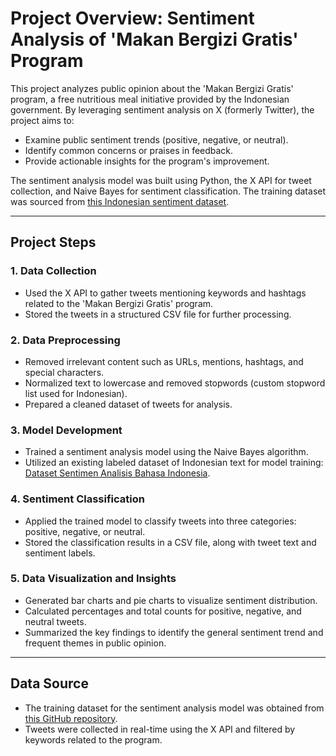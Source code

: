 # Project Overview: Sentiment Analysis of 'Makan Bergizi Gratis' Program

This project analyzes public opinion about the 'Makan Bergizi Gratis' program, a free nutritious meal initiative provided by the Indonesian government. By leveraging sentiment analysis on X (formerly Twitter), the project aims to:

- Examine public sentiment trends (positive, negative, or neutral).
- Identify common concerns or praises in feedback.
- Provide actionable insights for the program's improvement.

The sentiment analysis model was built using Python, the X API for tweet collection, and Naive Bayes for sentiment classification. The training dataset was sourced from [this Indonesian sentiment dataset](https://github.com/rizalespe/Dataset-Sentimen-Analisis-Bahasa-Indonesia).

---

## Project Steps

### 1. Data Collection
- Used the X API to gather tweets mentioning keywords and hashtags related to the 'Makan Bergizi Gratis' program.
- Stored the tweets in a structured CSV file for further processing.

### 2. Data Preprocessing
- Removed irrelevant content such as URLs, mentions, hashtags, and special characters.
- Normalized text to lowercase and removed stopwords (custom stopword list used for Indonesian).
- Prepared a cleaned dataset of tweets for analysis.

### 3. Model Development
- Trained a sentiment analysis model using the Naive Bayes algorithm.
- Utilized an existing labeled dataset of Indonesian text for model training: [Dataset Sentimen Analisis Bahasa Indonesia](https://github.com/rizalespe/Dataset-Sentimen-Analisis-Bahasa-Indonesia).

### 4. Sentiment Classification
- Applied the trained model to classify tweets into three categories: positive, negative, or neutral.
- Stored the classification results in a CSV file, along with tweet text and sentiment labels.

### 5. Data Visualization and Insights
- Generated bar charts and pie charts to visualize sentiment distribution.
- Calculated percentages and total counts for positive, negative, and neutral tweets.
- Summarized the key findings to identify the general sentiment trend and frequent themes in public opinion.

---

## Data Source
- The training dataset for the sentiment analysis model was obtained from [this GitHub repository](https://github.com/rizalespe/Dataset-Sentimen-Analisis-Bahasa-Indonesia).
- Tweets were collected in real-time using the X API and filtered by keywords related to the program.

